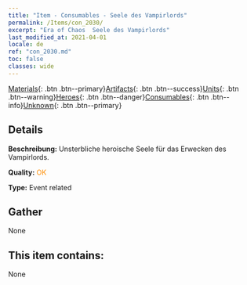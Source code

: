 ```yaml
---
title: "Item - Consumables - Seele des Vampirlords"
permalink: /Items/con_2030/
excerpt: "Era of Chaos  Seele des Vampirlords"
last_modified_at: 2021-04-01
locale: de
ref: "con_2030.md"
toc: false
classes: wide
---
```

 [Materials](/de/Items/){: .btn .btn--primary}[Artifacts](/de/Items/Artifacts/){: .btn .btn--success}[Units](/de/Items/Units/){: .btn .btn--warning}[Heroes](/de/Items/Heroes/){: .btn .btn--danger}[Consumables](/de/Items/Consumables/){: .btn .btn--info}[Unknown](/de/Items/Unknown/){: .btn .btn--primary}

## Details
 **Beschreibung:** Unsterbliche heroische Seele für das Erwecken des Vampirlords.

 **Quality:** <span style="color: #FF8C00">OK</span>

 **Type:** Event related

## Gather

  None

## This item contains:

  None

